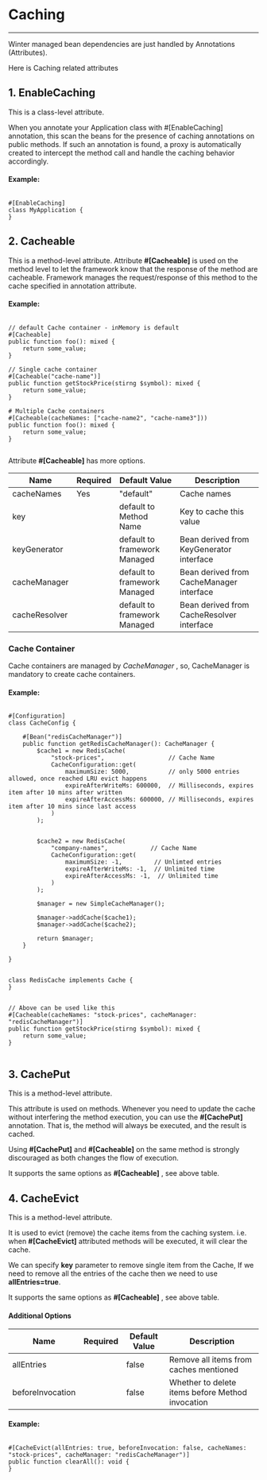 # Caching

----

Winter managed bean dependencies are just handled by Annotations (Attributes).

Here is Caching related attributes

## 1. EnableCaching

This is a class-level attribute.

When you annotate your Application class with #[EnableCaching] annotation, this scan the beans for the presence of
caching annotations on public methods. If such an annotation is found, a proxy is automatically created to intercept the
method call and handle the caching behavior accordingly.

#### Example:

```phpt

#[EnableCaching]
class MyApplication {
}

```

## 2. Cacheable

This is a method-level attribute. Attribute **#[Cacheable]** is used on the method level to let the framework know that
the response of the method are cacheable. Framework manages the request/response of this method to the cache specified
in annotation attribute.

#### Example:

```phpt

// default Cache container - inMemory is default
#[Cacheable]
public function foo(): mixed {
    return some_value;
}

// Single cache container
#[Cacheable("cache-name")]
public function getStockPrice(stirng $symbol): mixed {
    return some_value;
}

# Multiple Cache containers
#[Cacheable(cacheNames: ["cache-name2", "cache-name3"]))
public function foo(): mixed {
    return some_value;
}


```

Attribute **#[Cacheable]** has more options.

Name | Required | Default Value | Description
------------ | ------------ | ------------ | ------------
cacheNames | Yes | "default" | Cache names
key |  | default to Method Name | Key to cache this value
keyGenerator |  | default to framework Managed | Bean derived from KeyGenerator interface
cacheManager |  | default to framework Managed | Bean derived from CacheManager interface
cacheResolver |  | default to framework Managed | Bean derived from CacheResolver interface

### Cache Container

Cache containers are managed by *CacheManager* , so, CacheManager is mandatory to create cache containers.

#### Example:

```phpt

#[Configuration]
class CacheConfig {

    #[Bean("redisCacheManager")]
    public function getRedisCacheManager(): CacheManager {
        $cache1 = new RedisCache(
            "stock-prices",                  // Cache Name
            CacheConfiguration::get(
                maximumSize: 5000,           // only 5000 entries allowed, once reached LRU evict happens
                expireAfterWriteMs: 600000,  // Milliseconds, expires item after 10 mins after written
                expireAfterAccessMs: 600000, // Milliseconds, expires item after 10 mins since last access
            )
        );
        
        
        $cache2 = new RedisCache(
            "company-names",            // Cache Name
            CacheConfiguration::get(
                maximumSize: -1,         // Unlimted entries
                expireAfterWriteMs: -1,  // Unlimited time
                expireAfterAccessMs: -1,  // Unlimited time
            )
        );
        
        $manager = new SimpleCacheManager();
        
        $manager->addCache($cache1);
        $manager->addCache($cache2);
        
        return $manager;
    }

}


class RedisCache implements Cache {
}


// Above can be used like this
#[Cacheable(cacheNames: "stock-prices", cacheManager: "redisCacheManager")]
public function getStockPrice(stirng $symbol): mixed {
    return some_value;
}


```

## 3. CachePut

This is a method-level attribute.

This attribute is used on methods. Whenever you need to update the cache without interfering the method execution, you
can use the **#[CachePut]** annotation. That is, the method will always be executed, and the result is cached.

Using **#[CachePut]** and **#[Cacheable]** on the same method is strongly discouraged as both changes the flow of
execution.

It supports the same options as **#[Cacheable]** , see above table.

## 4. CacheEvict

This is a method-level attribute.

It is used to evict (remove) the cache items from the caching system. i.e. when **#[CacheEvict]** attributed methods
will be executed, it will clear the cache.

We can specify **key** parameter to remove single item from the Cache, If we need to remove all the entries of the cache
then we need to use **allEntries=true**.

It supports the same options as **#[Cacheable]** , see above table.

#### Additional Options

Name | Required | Default Value | Description
------------ | ------------ | ------------ | ------------
allEntries |  | false | Remove all items from caches mentioned
beforeInvocation |  | false | Whether to delete items before Method invocation 


#### Example:

```phpt

#[CacheEvict(allEntries: true, beforeInvocation: false, cacheNames: "stock-prices", cacheManager: "redisCacheManager")]
public function clearAll(): void {
}

```